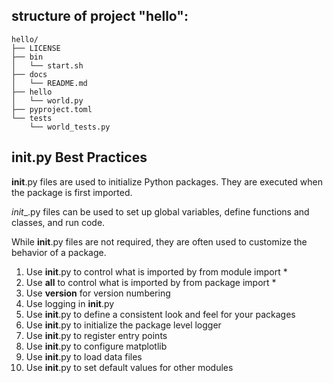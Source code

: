 

## structure of project "hello":
```
hello/
├── LICENSE
├── bin
│   └── start.sh
├── docs
│   └── README.md
├── hello
│   └── world.py
├── pyproject.toml
└── tests
    └── world_tests.py
```

## __init__.py Best Practices
__init__.py files are used to initialize Python packages. They are executed when the package is first imported.

_init__.py files can be used to set up global variables, define functions and classes, and run code.

While __init__.py files are not required, they are often used to customize the behavior of a package.

1. Use __init__.py to control what is imported by from module import *
2. Use __all__ to control what is imported by from package import *
3. Use __version__ for version numbering
4. Use logging in __init__.py
5. Use __init__.py to define a consistent look and feel for your packages
6. Use __init__.py to initialize the package level logger
7. Use __init__.py to register entry points
8. Use __init__.py to configure matplotlib
9. Use __init__.py to load data files
10. Use __init__.py to set default values for other modules


